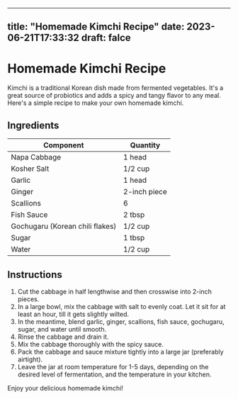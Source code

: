 
---
title: "Homemade Kimchi Recipe"
date: 2023-06-21T17:33:32
draft: falce
---

# Homemade Kimchi Recipe

Kimchi is a traditional Korean dish made from fermented vegetables. It's a great source of probiotics and adds a spicy and tangy flavor to any meal. Here's a simple recipe to make your own homemade kimchi.

## Ingredients

|Component | Quantity|
|----------|---------|
|Napa Cabbage|1 head|
|Kosher Salt|1/2 cup|
|Garlic|1 head|
|Ginger|2-inch piece|
|Scallions|6|
|Fish Sauce|2 tbsp|
|Gochugaru (Korean chili flakes)|1/2 cup|
|Sugar|1 tbsp|
|Water|1/2 cup|

## Instructions

1. Cut the cabbage in half lengthwise and then crosswise into 2-inch pieces. 
2. In a large bowl, mix the cabbage with salt to evenly coat. Let it sit for at least an hour, till it gets slightly wilted.
3. In the meantime, blend garlic, ginger, scallions, fish sauce, gochugaru, sugar, and water until smooth.
4. Rinse the cabbage and drain it.
5. Mix the cabbage thoroughly with the spicy sauce.
6. Pack the cabbage and sauce mixture tightly into a large jar (preferably airtight).
7. Leave the jar at room temperature for 1-5 days, depending on the desired level of fermentation, and the temperature in your kitchen.

Enjoy your delicious homemade kimchi!
